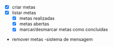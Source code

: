 - [x] criar metas
- [x] listar metas
  -[x] metas realizadas
  -[x] metas abertas
  -[x] marcar/desmarcar metas como concluidas
- remover metas
  -sistema de mensagem
